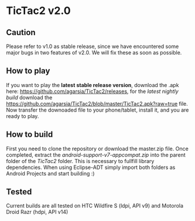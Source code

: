 TicTac2 v2.0
============

Caution
-------
Please refer to v1.0 as stable release, since we have encountered some major bugs in two features of v2.0. We will fix these as soon as possible.

How to play
-----------
If you want to play the **latest stable release version**, download the .apk here: https://github.com/agarsia/TicTac2/releases, for the *latest nightly build* download the https://github.com/agarsia/TicTac2/blob/master/TicTac2.apk?raw=true file.
Now transfer the downoaded file to your phone/tablet, install it, and you are ready to play.

How to build
------------
First you need to clone the repository or download the master.zip file.
Once completed, extract the *android-support-v7-appcompat.zip* into the parent folder of the *TicTac2* folder. This is necessary to fullfill library dependencies.
When using Eclipse-ADT simply import both folders as Android Projects and start building :)

Tested
------
Current builds are all tested on HTC Wildfire S (ldpi, API v9) and Motorola Droid Razr (hdpi, API v14)
